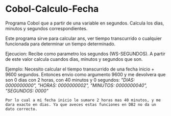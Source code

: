 # Cobol-Calculo-Fecha

Programa Cobol que a partir de una variable en segundos. Calcula los dias, minutos y segundos correspondientes.

Este programa sirve para calcular ans, ver tiempo transcurrido o cualquier funcionada para determinar un tiempo determinado.

Ejecucion:
    Recibe como parametro los segundos (WS-SEGUNDOS). 
    A partir de este valor calcula cuandos dias, minutos y segundos que son.

Ejemplo:
    Necesito calcular el tiempo transcurrido de una fecha inicio + 9600 segundos. 
    Entonces envio como argumento 9600 y me devolvera que son 0 dias con 2 horas, con 40 minutos y 0 segundos:
    *"DIAS:     0000000000",*
    *"HORAS:    0000000002",* 
    *"MINUTOS:  0000000040",*
    *"SEGUNDOS: 0000"*
    
    Por lo cual a mi fecha inicio le sumare 2 horas mas 40 minutos, y me dara exacto en dias. Ya que aveces estas funciones en DB2 no da un dato correcto.
